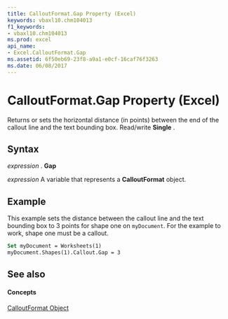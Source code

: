 ```yaml
---
title: CalloutFormat.Gap Property (Excel)
keywords: vbaxl10.chm104013
f1_keywords:
- vbaxl10.chm104013
ms.prod: excel
api_name:
- Excel.CalloutFormat.Gap
ms.assetid: 6f50eb69-23f8-a9a1-e0cf-16caf76f3263
ms.date: 06/08/2017
---
```



# CalloutFormat.Gap Property (Excel)

Returns or sets the horizontal distance (in points) between the end of the callout line and the text bounding box. Read/write  **Single** .


## Syntax

 _expression_ . **Gap**

 _expression_ A variable that represents a **CalloutFormat** object.


## Example

This example sets the distance between the callout line and the text bounding box to 3 points for shape one on  `myDocument`. For the example to work, shape one must be a callout.


```vb
Set myDocument = Worksheets(1) 
myDocument.Shapes(1).Callout.Gap = 3
```


## See also


#### Concepts


[CalloutFormat Object](Excel.CalloutFormat.md)

